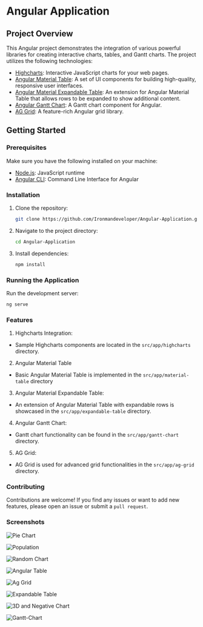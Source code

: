 # Angular Application


## Project Overview

This Angular project demonstrates the integration of various powerful libraries for creating interactive charts, tables, and Gantt charts. The project utilizes the following technologies:

- [Highcharts](https://www.highcharts.com/): Interactive JavaScript charts for your web pages.
- [Angular Material Table](https://material.angular.io/components/table/overview): A set of UI components for building high-quality, responsive user interfaces.
- [Angular Material Expandable Table](https://github.com/elhigu/material-table): An extension for Angular Material Table that allows rows to be expanded to show additional content.
- [Angular Gantt Chart](https://www.angular-gantt.com/): A Gantt chart component for Angular.
- [AG Grid](https://www.ag-grid.com/): A feature-rich Angular grid library.

## Getting Started

### Prerequisites

Make sure you have the following installed on your machine:

- [Node.js](https://nodejs.org/): JavaScript runtime
- [Angular CLI](https://angular.io/cli): Command Line Interface for Angular

### Installation

1. Clone the repository:

    ```bash
    git clone https://github.com/Ironmandeveloper/Angular-Application.git
    ```

2. Navigate to the project directory:

    ```bash
    cd Angular-Application
    ```

3. Install dependencies:

    ```bash
    npm install
    ```

### Running the Application

Run the development server:

```bash
ng serve
```

### Features

1. Highcharts Integration:
- Sample Highcharts components are located in the `src/app/highcharts` directory.

2. Angular Material Table
- Basic Angular Material Table is implemented in the `src/app/material-table` directory

3. Angular Material Expandable Table:
- An extension of Angular Material Table with expandable rows is showcased in the `src/app/expandable-table` directory.

4. Angular Gantt Chart:
- Gantt chart functionality can be found in the `src/app/gantt-chart` directory.

5. AG Grid:
- AG Grid is used for advanced grid functionalities in the `src/app/ag-grid` directory.

### Contributing

Contributions are welcome! If you find any issues or want to add new features, please open an issue or submit a `pull request`.

### Screenshots

![Pie Chart](https://github.com/Ironmandeveloper/Angular-Application/assets/132562232/28074444-d1ac-419c-9457-28cd11220f20)


![Population](https://github.com/Ironmandeveloper/Angular-Application/assets/132562232/6509708c-316b-4daf-9797-b8da4bb01ca2)


![Random Chart](https://github.com/Ironmandeveloper/Angular-Application/assets/132562232/4fbe320c-5c29-466f-a5d2-f3d9ff9cfdb2)


![Angular Table](https://github.com/Ironmandeveloper/Angular-Application/assets/132562232/440924c2-ae69-4299-b4a4-392173c15c11)


![Ag Grid](https://github.com/Ironmandeveloper/Angular-Application/assets/132562232/0b0daf5b-89bb-403a-8611-5cb3c9be4ac0)


![Expandable Table](https://github.com/Ironmandeveloper/Angular-Application/assets/132562232/aefd36ab-ca77-430b-b09d-418f73074093)


![3D and Negative Chart](https://github.com/Ironmandeveloper/Angular-Application/assets/132562232/42cf115a-b920-4ea9-adbf-df6cd9c37572)


![Gantt-Chart](https://github.com/Ironmandeveloper/Angular-Application/assets/132562232/f3dba7f9-ce7e-4acf-969a-0177fe1952cb)
